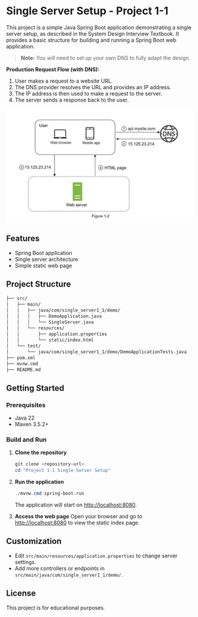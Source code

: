 # Single Server Setup - Project 1-1



This project is a simple Java Spring Boot application demonstrating a single server setup, as described in the System Design Interview Textbook. It provides a basic structure for building and running a Spring Boot web application.

> **Note:** You will need to set up your own DNS to fully adapt the design.

**Production Request Flow (with DNS):**
1. User makes a request to a website URL.
2. The DNS provider resolves the URL and provides an IP address.
3. The IP address is then used to make a request to the server.
4. The server sends a response back to the user.

![Single Server Architecture](images/1-1.png)

## Features
- Spring Boot application
- Single server architecture
- Simple static web page

## Project Structure
```
├── src/
│   ├── main/
│   │   ├── java/com/single_server1_1/demo/
│   │   │   ├── DemoApplication.java
│   │   │   └── SingleServer.java
│   │   └── resources/
│   │       ├── application.properties
│   │       └── static/index.html
│   └── test/
│       └── java/com/single_server1_1/demo/DemoApplicationTests.java
├── pom.xml
├── mvnw.cmd
├── README.md
```

## Getting Started

### Prerequisites
- Java 22
- Maven 3.5.2+

### Build and Run

1. **Clone the repository**
   ```powershell
   git clone <repository-url>
   cd "Project 1-1 Single Server Setup"
   ```

2. **Run the application**
   ```powershell
   ./mvnw.cmd spring-boot:run
   ```
   The application will start on [http://localhost:8080](http://localhost:8080).

3. **Access the web page**
   Open your browser and go to [http://localhost:8080](http://localhost:8080) to view the static index page.

## Customization
- Edit `src/main/resources/application.properties` to change server settings.
- Add more controllers or endpoints in `src/main/java/com/single_server1_1/demo/`.

## License
This project is for educational purposes.

